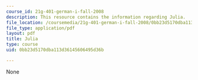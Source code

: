 ```yaml
---
course_id: 21g-401-german-i-fall-2008
description: This resource contains the information regarding Julia.
file_location: /coursemedia/21g-401-german-i-fall-2008/0bb23d5170dba113d36145606495d36b_MIT21G_401F08_julia.pdf
file_type: application/pdf
layout: pdf
title: Julia
type: course
uid: 0bb23d5170dba113d36145606495d36b

---
```

None